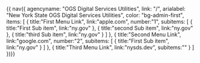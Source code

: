 {{ nav({ 
    agencyname: "OGS Digital Services Utilities",
    link: "/",
    arialabel: "New York State OGS Digital Services Utilities",
    color: "bg-admin-first",
    items: [
      {
        title:"First Menu Link",
        link:"apple.com",
        number:"1",
        subitems: [
          {
            title:"First Sub item",
            link:"ny.gov"
          },
          {
            title:"second Sub item",
            link:"ny.gov"
          },
          {
            title:"third Sub item",
            link:"ny.gov"
          }
        ]
      },
      {
        title:"Second Menu Link",
        link:"google.com",
        number:"2",
        subitems: [
          {
            title:"First Sub item",
            link:"ny.gov"
          }
        ]
      },
      {
        title:"Third Menu Link",
        link:"nysds.dev",
        subitems:""
      }
    ]
      })}}